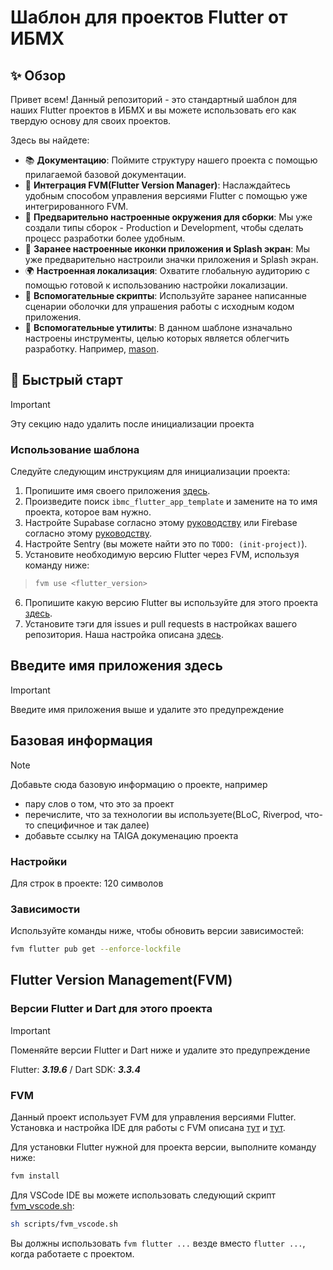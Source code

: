 # Шаблон для проектов Flutter от ИБМХ

## ✨ Обзор

Привет всем! Данный репозиторий - это стандартный шаблон для наших Flutter проектов в ИБМХ и вы можете использовать его
как твердую основу для своих проектов.

Здесь вы найдете:

- 📚 **Документацию**: Поймите структуру нашего проекта с помощью прилагаемой базовой документации.
- 🔄 **Интеграция FVM(Flutter Version Manager)**: Наслаждайтесь удобным способом управления версиями Flutter с помощью уже интегрированного FVM.
- 🔨 **Предварительно настроенные окружения для сборки**: Мы уже создали типы сборок - Production и Development, чтобы сделать процесс разработки более удобным.
- 💎 **Заранее настроенные иконки приложения и Splash экран**: Мы уже предварительно настроили значки приложения и Splash экран.
- 🌍 **Настроенная локализация**: Охватите глобальную аудиторию с помощью готовой к использованию настройки локализации.
- 📜 **Вспомогательные скрипты**: Используйте заранее написанные сценарии оболочки для упрашения работы с исходным кодом приложения.
- 🧰 **Вспомогательные утилиты**: В данном шаблоне изначально настроены инструменты, целью которых является облегчить разработку. Например, [mason](https://github.com/felangel/mason).

## 🚀 Быстрый старт

> [!IMPORTANT]
> Эту секцию надо удалить после инициализации проекта

### Использование шаблона

Следуйте следующим инструкциям для инициализации проекта:

1. Пропишите имя своего приложения [здесь](#введите-имя-приложения-здесь).
2. Произведите поиск `ibmc_flutter_app_template` и замените на то имя проекта, которое вам нужно.
3. Настройте Supabase согласно этому [руководству](./docs/supabase.md) или Firebase согласно этому [руководству](./docs/firebase.md).
4. Настройте Sentry (вы можете найти это по `TODO: (init-project)`).
5. Установите необходимую версию Flutter через FVM, используя команду ниже:
> ```bash
> fvm use <flutter_version>
> ```
6. Пропишите какую версию Flutter вы используйте для этого проекта [здесь](#версии-flutter-и-dart-для-этого-проекта).
7. Установите тэги для issues и pull requests в настройках вашего репозитория. Наша настройка описана [здесь](./docs/github_repository.md).

## Введите имя приложения здесь

> [!IMPORTANT]
> Введите имя приложения выше и удалите это предупреждение

## Базовая информация

> [!NOTE]
> Добавьте сюда базовую информацию о проекте, например
> - пару слов о том, что это за проект
> - перечислите, что за технологии вы используете(BLoC, Riverpod, что-то специфичное и так далее)
> - добавьте ссылку на TAIGA докуменацию проекта

### Настройки

Для строк в проекте: 120 символов

### Зависимости

Используйте команды ниже, чтобы обновить версии зависимостей:

```bash
fvm flutter pub get --enforce-lockfile
```

## Flutter Version Management(FVM)

### Версии Flutter и Dart для этого проекта

> [!IMPORTANT]
> Поменяйте версии Flutter и Dart ниже и удалите это предупреждение

Flutter: ***3.19.6*** / Dart SDK: ***3.3.4***

### FVM

Данный проект использует FVM для управления версиями Flutter. Установка и настройка IDE для работы с FVM описана [тут](https://fvm.app/documentation/getting-started/configuration) и [тут](https://fvm.app/documentation/guides/vscode).

Для установки Flutter нужной для проекта версии, выполните команду ниже:

```bash
fvm install
```

Для VSCode IDE вы можете использовать следующий скрипт [fvm_vscode.sh](./scripts/fvm_vscode.sh):

```bash
sh scripts/fvm_vscode.sh
```

Вы должны использовать `fvm flutter ...` везде вместо `flutter ...`, когда работаете с проектом.